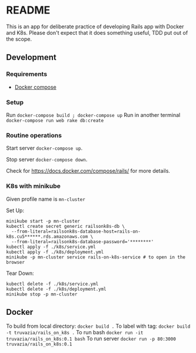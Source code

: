 # README

This is an app for deliberate practice of developing Rails app with Docker and K8s. Please don't expect that it does
something useful, TDD put out of the scope.

## Development

### Requirements

* [Docker compose](https://docs.docker.com/compose/install/)

### Setup

Run `docker-compose build ; docker-compose up`
Run in another terminal `docker-compose run web rake db:create`

### Routine operations

Start server `docker-compose up`.

Stop server `docker-compose down`.

Check for https://docs.docker.com/compose/rails/ for more details.

### K8s with minikube

Given profile name is `mn-cluster`

Set Up: 

```
minikube start -p mn-cluster
kubectl create secret generic railsonk8s-db \
  --from-literal=railsonk8s-database-host=rails-on-k8s.cu5******.rds.amazonaws.com \
  --from-literal=railsonk8s-database-password='********'
kubectl apply -f ./k8s/service.yml
kubectl apply -f ./k8s/deployment.yml
minikube -p mn-cluster service rails-on-k8s-service # to open in the browser
```

Tear Down:

```
kubectl delete -f ./k8s/service.yml
kubectl delete -f ./k8s/deployment.yml
minikube stop -p mn-cluster
```

## Docker

To build from local directory: `docker build .`
To label with tag: `docker build -t truvazia/rails_on_k8s .`
To run bash `docker run -it truvazia/rails_on_k8s:0.1 bash`
To run server `docker run -p 80:3000 truvazia/rails_on_k8s:0.1`
